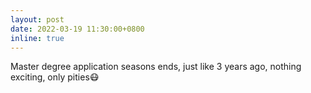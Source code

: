 ```yaml
---
layout: post
date: 2022-03-19 11:30:00+0800
inline: true
---
```


Master degree application seasons ends, just like 3 years ago, nothing exciting, only pities😷

